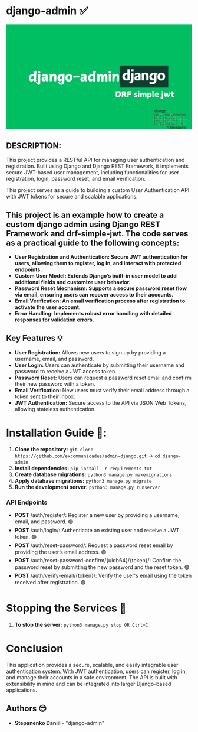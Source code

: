 # django-admin  ✅
![admin-django image](https://raw.githubusercontent.com/excommunicades/admin-django/main/django-admin.png)

## DESCRIPTION: 

This project provides a RESTful API for managing user authentication and registration. Built using Django and Django REST Framework, it implements secure JWT-based user management, including functionalities for user registration, login, password reset, and email verification.

This project serves as a guide to building a custom User Authentication API with JWT tokens for secure and scalable applications.

## This project is an example how to create a custom django admin using  Django REST Framework and drf-simple-jwt. The code serves as a practical guide to the following concepts:

* **User Registration and Authentication: Secure JWT authentication for users, allowing them to register, log in, and interact with protected endpoints.**
* **Custom User Model: Extends Django’s built-in user model to add additional fields and customize user behavior.**
* **Password Reset Mechanism: Supports a secure password reset flow via email, ensuring users can recover access to their accounts.**
* **Email Verification: An email verification process after registration to activate the user account.**
* **Error Handling: Implements robust error handling with detailed responses for validation errors.**

## Key Features 💡

- **User Registration:** Allows new users to sign up by providing a username, email, and password.
- **User Login:** Users can authenticate by submitting their username and password to receive a JWT access token.
- **Password Reset:** Users can request a password reset email and confirm their new password with a token.
- **Email Verification:** New users must verify their email address through a token sent to their inbox.
- **JWT Authentication:** Secure access to the API via JSON Web Tokens, allowing stateless authentication.

# Installation Guide 📕:

1. **Clone the repository:** ```git clone https://github.com/excommunicades/admin-django.git``` -> ```cd django-admin```
2. **Install dependencies:** ```pip install -r requirements.txt```
3. **Create database migrations:** ```python3 manage.py makemigrations```
4. **Apply database migrations:** ```python3 manage.py migrate```
5. **Run the development server:** ```python3 manage.py runserver```

### API Endpoints

- **POST** /auth/register/: Register a new user by providing a username, email, and password. 🟢
- **POST** /auth/login/: Authenticate an existing user and receive a JWT token. 🟢
- **POST** /auth/reset-password/: Request a password reset email by providing the user’s email address. 🟢
- **POST** /auth/reset-password-confirm/{uidb64}/{token}/: Confirm the password reset by submitting the new password and the reset token. 🟢
- **POST** /auth/verify-email/{token}/: Verify the user's email using the token received after registration. 🟢

# Stopping the Services 🚪

1. **To stop the server:** ```python3 manage.py stop OR Ctrl+C```

# Conclusion

This application provides a secure, scalable, and easily integrable user authentication system. With JWT authentication, users can register, log in, and manage their accounts in a safe environment. The API is built with extensibility in mind and can be integrated into larger Django-based applications.

## Authors 😎

- **Stepanenko Daniil** - "django-admin"
